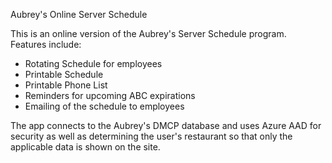 Aubrey's Online Server Schedule

This is an online version of the Aubrey's Server Schedule program.<br/>
Features include:
<ul>
<li>Rotating Schedule for employees</li>
<li>Printable Schedule</li>
<li>Printable Phone List</li>
<li>Reminders for upcoming ABC expirations</li>
<li>Emailing of the schedule to employees</li>
</ul>
<p>The app connects to the Aubrey's DMCP database and uses Azure AAD for security as well as determining the user's restaurant so that only the applicable data is shown on the site.</p>

